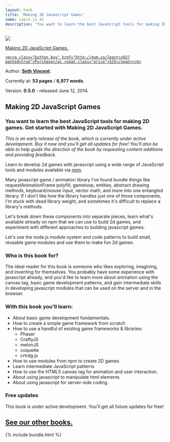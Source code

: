 ```yaml
---
layout: book
title: 'Making 2D JavaScript Games'
name: Learn.js #2
description: 'You want to learn the best JavaScript tools for making 2D games. Get started with Making 2D JavaScript Games.'
---
```


<div id="book">
  <a href="http://gum.co/learnjs02?wanted=true">
    <img src="{{ site.baseurl }}/img/books/learnjs-02-2dgames.png" />
    <p>Making 2D JavaScript Games.</p>

    <p><a class="button buy" href="http://gum.co/learnjs02?wanted=true">Purchase</a> <span class="price">$15</span></p>
  </a>
  <div id="meta">
    <p>Author: <b><a href="http://sethvincent.com" target="_blank">Seth Vincent</a></b>.</p>
    <p>Currently at: <b>53 pages</b> / <b>6,977 words</b>.</p>
    <p>Version: <b>0.5.0</b> - released June 12, 2014.</p>
  </div>
</div>

## Making 2D JavaScript Games
### You want to learn the best JavaScript tools for making 2D games. Get started with Making 2D JavaScript Games.

_This is an early release of the book, which is currently under active development. Buy it now and you'll get all updates for free! You'll also be able to help guide the direction of the book by requesting content additions and providing feedback._

Learn to develop 2d games with javascript using a wide range of JavaScript tools and modules available via [npm](http://npmjs.org).

Many javascript game / animation library I've found bundle things like requestAnimationFrame polyfill, gameloop, entities, abstract drawing methods, keyboard/mouse input, vector math, and more into one entangled library. If I don't like how the library handles just one of those components, I'm stuck with dead library weight, and sometimes it's difficult to replace a library's methods.

Let's break down these components into separate pieces, learn what's available already on npm that we can use to build 2d games, and experiment with different approaches to building javascript games.

Let's use the node.js module system and code patterns to build small, reusable game modules and use them to make fun 2d games.

### Who is this book for?
The ideal reader for this book is someone who likes exploring, imagining, and inventing for themselves. You probably have some experience with javascript already, and you'd like to learn more about animation using the canvas tag, basic game development patterns, and gain intermediate skills in developing javascript modules that can be used on the server and in the browser.

### With this book you'll learn:  
- About basic game development fundamentals.
- How to create a simple game framework from scratch
- How to use a handful of existing game frameworks & libraries:
  - Phaser
  - CraftyJS
  - melonJS
  - coquette
  - crtrdg.js
- How to use modules from npm to create 2D games
- Learn intermediate JavaScript patterns
- How to use the HTML5 canvas tag for animation and user interaction.
- About using javascript to manipulate html elements.
- About using javascript for server-side coding.


### Free updates
This book is under active development. You'll get all future updates for free!

<section id="introduction">
  <div class="container">
    <div class="inner-wrapper">
      <h2><a href="{{ site.baseurl }}/books">See our other books.</a></h2>
      {% include bundle.html %}
    </div>
  </div>
</section>
